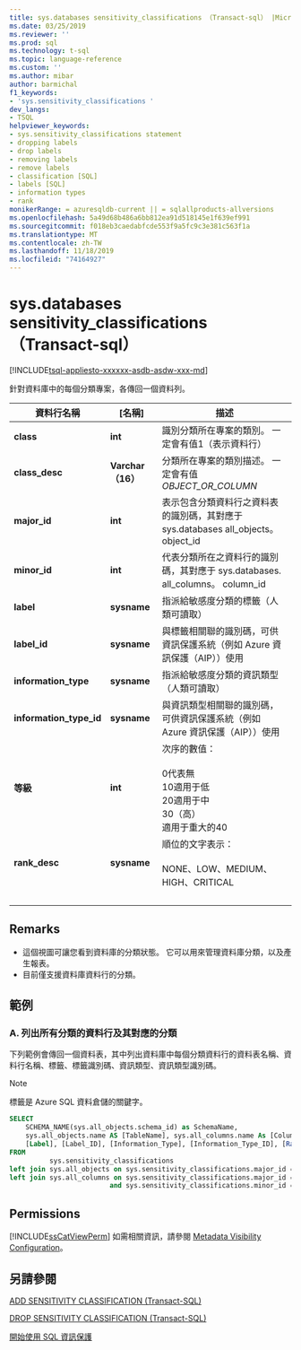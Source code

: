 ```yaml
---
title: sys.databases sensitivity_classifications （Transact-sql） |Microsoft Docs
ms.date: 03/25/2019
ms.reviewer: ''
ms.prod: sql
ms.technology: t-sql
ms.topic: language-reference
ms.custom: ''
ms.author: mibar
author: barmichal
f1_keywords:
- 'sys.sensitivity_classifications '
dev_langs:
- TSQL
helpviewer_keywords:
- sys.sensitivity_classifications statement
- dropping labels
- drop labels
- removing labels
- remove labels
- classification [SQL]
- labels [SQL]
- information types
- rank
monikerRange: = azuresqldb-current || = sqlallproducts-allversions
ms.openlocfilehash: 5a49d68b486a6bb812ea91d518145e1f639ef991
ms.sourcegitcommit: f018eb3caedabfcde553f9a5fc9c3e381c563f1a
ms.translationtype: MT
ms.contentlocale: zh-TW
ms.lasthandoff: 11/18/2019
ms.locfileid: "74164927"
---
```

# <a name="syssensitivity_classifications-transact-sql"></a>sys.databases sensitivity_classifications （Transact-sql）
[!INCLUDE[tsql-appliesto-xxxxxx-asdb-asdw-xxx-md](../../includes/tsql-appliesto-xxxxxx-asdb-asdw-xxx-md.md)]

針對資料庫中的每個分類專案，各傳回一個資料列。

|資料行名稱|[名稱]|描述|
|-----------------|---------------|-----------------|  
|**class**|**int**|識別分類所在專案的類別。 一定會有值1（表示資料行）|  
|**class_desc**|**Varchar （16）**|分類所在專案的類別描述。 一定會有值*OBJECT_OR_COLUMN*|  
|**major_id**|**int**|表示包含分類資料行之資料表的識別碼，其對應于 sys.databases all_objects。 object_id|  
|**minor_id**|**int**|代表分類所在之資料行的識別碼，其對應于 sys.databases. all_columns。 column_id|   
|**label**|**sysname**|指派給敏感度分類的標籤（人類可讀取）|  
|**label_id**|**sysname**|與標籤相關聯的識別碼，可供資訊保護系統（例如 Azure 資訊保護（AIP））使用|  
|**information_type**|**sysname**|指派給敏感度分類的資訊類型（人類可讀取）|  
|**information_type_id**|**sysname**|與資訊類型相關聯的識別碼，可供資訊保護系統（例如 Azure 資訊保護（AIP））使用|  
|**等級**|**int**|次序的數值： <br><br>0代表無<br>10適用于低<br>20適用于中<br>30（高）<br>適用于重大的40| 
|**rank_desc**|**sysname**|順位的文字表示：  <br><br>NONE、LOW、MEDIUM、HIGH、CRITICAL|  
| &nbsp; | &nbsp; | &nbsp; |

## <a name="remarks"></a>Remarks  

- 這個視圖可讓您看到資料庫的分類狀態。 它可以用來管理資料庫分類，以及產生報表。
- 目前僅支援資料庫資料行的分類。
 
## <a name="examples"></a>範例

### <a name="a-listing-all-classified-columns-and-their-corresponding-classification"></a>A. 列出所有分類的資料行及其對應的分類

下列範例會傳回一個資料表，其中列出資料庫中每個分類資料行的資料表名稱、資料行名稱、標籤、標籤識別碼、資訊類型、資訊類型識別碼。

> [!NOTE]
> 標籤是 Azure SQL 資料倉儲的關鍵字。

```sql
SELECT
    SCHEMA_NAME(sys.all_objects.schema_id) as SchemaName,
    sys.all_objects.name AS [TableName], sys.all_columns.name As [ColumnName],
    [Label], [Label_ID], [Information_Type], [Information_Type_ID], [Rank], [Rank_Desc]
FROM
          sys.sensitivity_classifications
left join sys.all_objects on sys.sensitivity_classifications.major_id = sys.all_objects.object_id
left join sys.all_columns on sys.sensitivity_classifications.major_id = sys.all_columns.object_id
                         and sys.sensitivity_classifications.minor_id = sys.all_columns.column_id
```

## <a name="permissions"></a>Permissions  
 [!INCLUDE[ssCatViewPerm](../../includes/sscatviewperm-md.md)] 如需相關資訊，請參閱 [Metadata Visibility Configuration](../../relational-databases/security/metadata-visibility-configuration.md)。  

## <a name="see-also"></a>另請參閱  

[ADD SENSITIVITY CLASSIFICATION (Transact-SQL)](../../t-sql/statements/add-sensitivity-classification-transact-sql.md)

[DROP SENSITIVITY CLASSIFICATION (Transact-SQL)](../../t-sql/statements/drop-sensitivity-classification-transact-sql.md)

[開始使用 SQL 資訊保護](https://aka.ms/sqlip)
